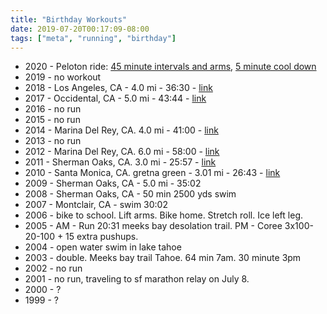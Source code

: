 ```yaml
---
title: "Birthday Workouts"
date: 2019-07-20T00:17:09-08:00
tags: ["meta", "running", "birthday"]
---
```


<!--more-->

- 2020 - Peloton ride: [45 minute intervals and arms](https://members.onepeloton.com/members/94dfcaef2756477b8e42cdd722053c4a/workouts/268de23c48c840adbf64bb1eba03ccc6), [5 minute cool down](https://members.onepeloton.com/profile/workouts/e74cc54760a54d79b9fd275d40484894)
- 2019 - no workout
- 2018 - Los Angeles, CA - 4.0 mi - 36:30 - [link](https://connect.garmin.com/modern/activity/2832933782)
- 2017 - Occidental, CA - 5.0 mi - 43:44 - [link](https://connect.garmin.com/modern/activity/1840565277)
- 2016 - no run
- 2015 - no run
- 2014 - Marina Del Rey, CA. 4.0 mi - 41:00 - [link](https://connect.garmin.com/modern/activity/543552603)
- 2013 - no run
- 2012 - Marina Del Rey, CA. 6.0 mi - 58:00 - [link](https://connect.garmin.com/modern/activity/203353913)
- 2011 - Sherman Oaks, CA. 3.0 mi - 25:57 - [link](https://connect.garmin.com/modern/activity/97458436)
- 2010 - Santa Monica, CA. gretna green - 3.01 mi - 26:43 - [link](https://connect.garmin.com/modern/activity/39809657)
- 2009 - Sherman Oaks, CA - 5.0 mi - 35:02
- 2008 - Sherman Oaks, CA - 50 min 2500 yds swim
- 2007 - Montclair, CA - swim 30:02
- 2006 - bike to school. Lift arms. Bike home. Stretch roll. Ice left leg.
- 2005 - AM - Run 20:31 meeks bay desolation trail. PM - Coree 3x100-20-100 + 15 extra pushups.
- 2004 - open water swim in lake tahoe
- 2003 - double. Meeks bay trail Tahoe. 64 min 7am. 30 minute 3pm
- 2002 - no run
- 2001 - no run, traveling to sf marathon relay on July 8.
- 2000 - ?
- 1999 - ?
